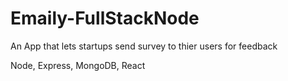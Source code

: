 # Emaily-FullStackNode
An App that lets startups send survey to thier users for feedback

Node, Express, MongoDB, React

